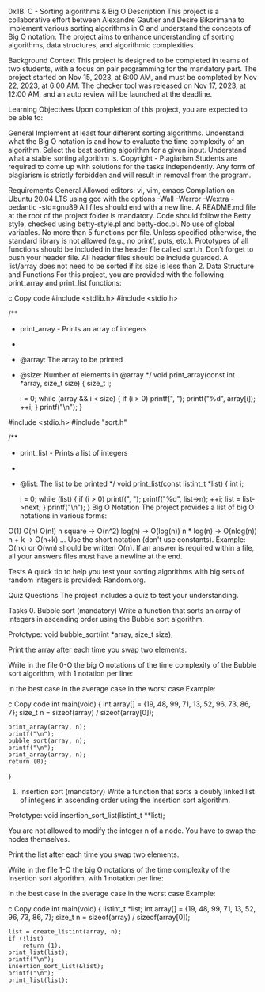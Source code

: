 0x1B. C - Sorting algorithms & Big O
Description
This project is a collaborative effort between Alexandre Gautier and Desire Bikorimana to implement various sorting algorithms in C and understand the concepts of Big O notation. The project aims to enhance understanding of sorting algorithms, data structures, and algorithmic complexities.

Background Context
This project is designed to be completed in teams of two students, with a focus on pair programming for the mandatory part. The project started on Nov 15, 2023, at 6:00 AM, and must be completed by Nov 22, 2023, at 6:00 AM. The checker tool was released on Nov 17, 2023, at 12:00 AM, and an auto review will be launched at the deadline.

Learning Objectives
Upon completion of this project, you are expected to be able to:

General
Implement at least four different sorting algorithms.
Understand what the Big O notation is and how to evaluate the time complexity of an algorithm.
Select the best sorting algorithm for a given input.
Understand what a stable sorting algorithm is.
Copyright - Plagiarism
Students are required to come up with solutions for the tasks independently. Any form of plagiarism is strictly forbidden and will result in removal from the program.

Requirements
General
Allowed editors: vi, vim, emacs
Compilation on Ubuntu 20.04 LTS using gcc with the options -Wall -Werror -Wextra -pedantic -std=gnu89
All files should end with a new line.
A README.md file at the root of the project folder is mandatory.
Code should follow the Betty style, checked using betty-style.pl and betty-doc.pl.
No use of global variables.
No more than 5 functions per file.
Unless specified otherwise, the standard library is not allowed (e.g., no printf, puts, etc.).
Prototypes of all functions should be included in the header file called sort.h.
Don't forget to push your header file.
All header files should be include guarded.
A list/array does not need to be sorted if its size is less than 2.
Data Structure and Functions
For this project, you are provided with the following print_array and print_list functions:

c
Copy code
#include <stdlib.h>
#include <stdio.h>

/**
 * print_array - Prints an array of integers
 *
 * @array: The array to be printed
 * @size: Number of elements in @array
 */
void print_array(const int *array, size_t size)
{
    size_t i;

    i = 0;
    while (array && i < size)
    {
        if (i > 0)
            printf(", ");
        printf("%d", array[i]);
        ++i;
    }
    printf("\n");
}

#include <stdio.h>
#include "sort.h"

/**
 * print_list - Prints a list of integers
 *
 * @list: The list to be printed
 */
void print_list(const listint_t *list)
{
    int i;

    i = 0;
    while (list)
    {
        if (i > 0)
            printf(", ");
        printf("%d", list->n);
        ++i;
        list = list->next;
    }
    printf("\n");
}
Big O Notation
The project provides a list of big O notations in various forms:

O(1)
O(n)
O(n!)
n square -> O(n^2)
log(n) -> O(log(n))
n * log(n) -> O(nlog(n))
n + k -> O(n+k)
...
Use the short notation (don't use constants). Example: O(nk) or O(wn) should be written O(n). If an answer is required within a file, all your answers files must have a newline at the end.

Tests
A quick tip to help you test your sorting algorithms with big sets of random integers is provided: Random.org.

Quiz Questions
The project includes a quiz to test your understanding.

Tasks
0. Bubble sort (mandatory)
Write a function that sorts an array of integers in ascending order using the Bubble sort algorithm.

Prototype: void bubble_sort(int *array, size_t size);

Print the array after each time you swap two elements.

Write in the file 0-O the big O notations of the time complexity of the Bubble sort algorithm, with 1 notation per line:

in the best case
in the average case
in the worst case
Example:

c
Copy code
int main(void)
{
    int array[] = {19, 48, 99, 71, 13, 52, 96, 73, 86, 7};
    size_t n = sizeof(array) / sizeof(array[0]);

    print_array(array, n);
    printf("\n");
    bubble_sort(array, n);
    printf("\n");
    print_array(array, n);
    return (0);
}
1. Insertion sort (mandatory)
Write a function that sorts a doubly linked list of integers in ascending order using the Insertion sort algorithm.

Prototype: void insertion_sort_list(listint_t **list);

You are not allowed to modify the integer n of a node. You have to swap the nodes themselves.

Print the list after each time you swap two elements.

Write in the file 1-O the big O notations of the time complexity of the Insertion sort algorithm, with 1 notation per line:

in the best case
in the average case
in the worst case
Example:

c
Copy code
int main(void)
{
    listint_t *list;
    int array[] = {19, 48, 99, 71, 13, 52, 96, 73, 86, 7};
    size_t n = sizeof(array) / sizeof(array[0]);

    list = create_listint(array, n);
    if (!list)
        return (1);
    print_list(list);
    printf("\n");
    insertion_sort_list(&list);
    printf("\n");
    print_list(list);

